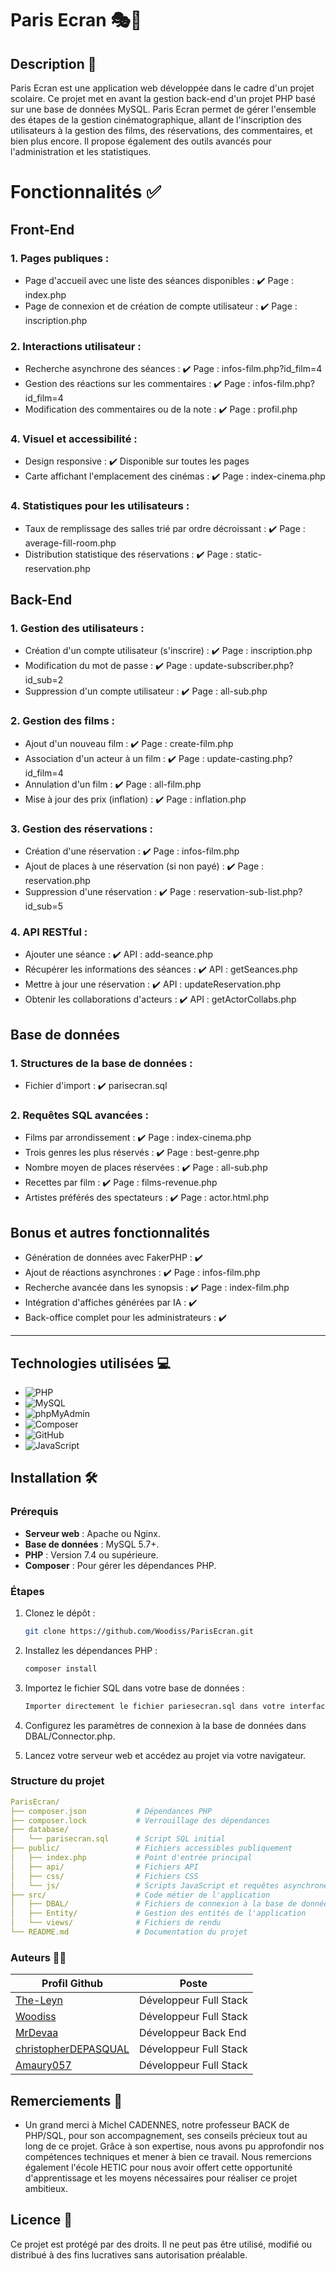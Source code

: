 # Paris Ecran 🎭🎥

## Description  📖

Paris Ecran est une application web développée dans le cadre d'un projet scolaire. Ce projet met en avant la gestion back-end d'un projet PHP basé sur une base de données MySQL.
Paris Ecran permet de gérer l'ensemble des étapes de la gestion cinématographique, allant de l'inscription des utilisateurs à la gestion des films, des réservations, des commentaires, et bien plus encore. Il propose également des outils avancés pour l'administration et les statistiques.

# Fonctionnalités ✅

## Front-End
### 1. Pages publiques :
- Page d'accueil avec une liste des séances disponibles : ✔️ Page : index.php
- Page de connexion et de création de compte utilisateur : ✔️ Page : inscription.php

### 2. Interactions utilisateur :
- Recherche asynchrone des séances : ✔️ Page : infos-film.php?id_film=4
- Gestion des réactions sur les commentaires : ✔️ Page : infos-film.php?id_film=4
- Modification des commentaires ou de la note : ✔️ Page : profil.php
### 4. Visuel et accessibilité :
- Design responsive : ✔️ Disponible sur toutes les pages
- Carte affichant l'emplacement des cinémas : ✔️ Page : index-cinema.php

### 4. Statistiques pour les utilisateurs :
- Taux de remplissage des salles trié par ordre décroissant : ✔️ Page : average-fill-room.php
- Distribution statistique des réservations : ✔️ Page : static-reservation.php

## Back-End
### 1. Gestion des utilisateurs :
- Création d'un compte utilisateur (s'inscrire) : ✔️ Page : inscription.php
- Modification du mot de passe : ✔️ Page : update-subscriber.php?id_sub=2
- Suppression d'un compte utilisateur : ✔️ Page : all-sub.php

### 2. Gestion des films :
- Ajout d'un nouveau film : ✔️ Page : create-film.php
- Association d'un acteur à un film : ✔️ Page : update-casting.php?id_film=4
- Annulation d'un film : ✔️ Page : all-film.php
- Mise à jour des prix (inflation) : ✔️ Page : inflation.php

### 3. Gestion des réservations :
- Création d'une réservation : ✔️ Page : infos-film.php
- Ajout de places à une réservation (si non payé) : ✔️ Page : reservation.php
- Suppression d'une réservation : ✔️ Page : reservation-sub-list.php?id_sub=5

### 4. API RESTful :
- Ajouter une séance : ✔️ API : add-seance.php
- Récupérer les informations des séances : ✔️ API : getSeances.php
- Mettre à jour une réservation : ✔️ API : updateReservation.php
- Obtenir les collaborations d'acteurs : ✔️ API : getActorCollabs.php

## Base de données
### 1. Structures de la base de données :
- Fichier d'import : ✔️ parisecran.sql

### 2. Requêtes SQL avancées :
- Films par arrondissement : ✔️ Page : index-cinema.php
- Trois genres les plus réservés : ✔️ Page : best-genre.php
- Nombre moyen de places réservées : ✔️ Page : all-sub.php
- Recettes par film : ✔️ Page : films-revenue.php
- Artistes préférés des spectateurs : ✔️ Page : actor.html.php

## Bonus et autres fonctionnalités
- Génération de données avec FakerPHP : ✔️
- Ajout de réactions asynchrones : ✔️ Page : infos-film.php
- Recherche avancée dans les synopsis : ✔️ Page : index-film.php
- Intégration d'affiches générées par IA : ✔️
- Back-office complet pour les administrateurs : ✔️



---
## Technologies utilisées 💻
- ![PHP](https://img.shields.io/badge/PHP-777BB4?style=for-the-badge&logo=php&logoColor=white)
- ![MySQL](https://img.shields.io/badge/MySQL-4479A1?style=for-the-badge&logo=mysql&logoColor=white)
- ![phpMyAdmin](https://img.shields.io/badge/phpMyAdmin-6C78AF?style=for-the-badge&logo=phpmyadmin&logoColor=white)
- ![Composer](https://img.shields.io/badge/Composer-885630?style=for-the-badge&logo=composer&logoColor=white)
- ![GitHub](https://img.shields.io/badge/GitHub-181717?style=for-the-badge&logo=github&logoColor=white)
- ![JavaScript](https://img.shields.io/badge/JavaScript-F7DF1E?style=for-the-badge&logo=javascript&logoColor=black)

## Installation 🛠️

### Prérequis

- **Serveur web** : Apache ou Nginx.
- **Base de données** : MySQL 5.7+.
- **PHP** : Version 7.4 ou supérieure.
- **Composer** : Pour gérer les dépendances PHP.

### Étapes

1. Clonez le dépôt :
   ```bash
   git clone https://github.com/Woodiss/ParisEcran.git
    ```

2. Installez les dépendances PHP :
    ```bash
    composer install
    ```

3. Importez le fichier SQL dans votre base de données :
    ```bash
    Importer directement le fichier pariesecran.sql dans votre interface PHPmyAdmin
    ```

4. Configurez les paramètres de connexion à la base de données dans DBAL/Connector.php.

5. Lancez votre serveur web et accédez au projet via votre navigateur.

### Structure du projet
```yaml
ParisEcran/
├── composer.json           # Dépendances PHP
├── composer.lock           # Verrouillage des dépendances
├── database/
│   └── parisecran.sql      # Script SQL initial
├── public/                 # Fichiers accessibles publiquement
│   ├── index.php           # Point d'entrée principal
│   ├── api/                # Fichiers API
│   ├── css/                # Fichiers CSS
│   └── js/                 # Scripts JavaScript et requêtes asynchrone
├── src/                    # Code métier de l'application
│   ├── DBAL/               # Fichiers de connexion à la base de données
│   ├── Entity/             # Gestion des entités de l'application
│   └── views/              # Fichiers de rendu
└── README.md               # Documentation du projet
```

### Auteurs 👨‍💻

| Profil Github                                                   | Poste                  |
|-----------------------------------------------------------------|------------------------|
| [The-Leyn](https://github.com/The-Leyn)                         | Développeur Full Stack |
| [Woodiss](https://github.com/Woodiss)                           | Développeur Full Stack |
| [MrDevaa](https://github.com/MrDevaa)                           | Développeur Back End   |
| [christopherDEPASQUAL](https://github.com/christopherDEPASQUAL) | Développeur Full Stack |
| [Amaury057](https://github.com/Amaury057)                       | Développeur Full Stack |


## Remerciements 💬

- Un grand merci à Michel CADENNES, notre professeur BACK de PHP/SQL, pour son accompagnement, ses conseils précieux tout au long de ce projet. Grâce à son expertise, nous avons pu approfondir nos compétences techniques et mener à bien ce travail.
Nous remercions également l'école HETIC pour nous avoir offert cette opportunité d'apprentissage et les moyens nécessaires pour réaliser ce projet ambitieux.


## Licence 📜

Ce projet est protégé par des droits. Il ne peut pas être utilisé, modifié ou distribué à des fins lucratives sans autorisation préalable.
